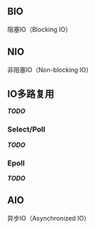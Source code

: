 ## BIO

阻塞IO（Blocking IO）

## NIO

非阻塞IO（Non-blocking IO）

## IO多路复用

***TODO***

### Select/Poll

***TODO***

### Epoll

***TODO***

## AIO

异步IO（Asynchronized IO）